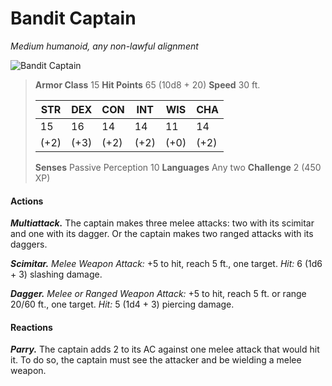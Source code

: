 # Bandit Captain
*Medium humanoid, any non-lawful alignment*

![Bandit Captain](https://www.worldanvil.com/uploads/images/b1781d67dd105da3325535d5c263394a.png)

> **Armor Class** 15
> **Hit Points** 65 (10d8 + 20)
> **Speed** 30 ft.
> 
> | STR  | DEX  | CON  | INT  | WIS  | CHA  |
> |------|------|------|------|------|------|
> | 15   | 16   | 14   | 14   | 11    | 14    |
> | (+2) | (+3) | (+2) | (+2) | (+0) | (+2) |
> 
> **Senses** Passive Perception 10
> **Languages** Any two
> **Challenge** 2 (450 XP)

#### Actions

***Multiattack.*** The captain makes three melee attacks: two with its scimitar and one with its dagger. Or the captain makes two ranged attacks with its daggers.

***Scimitar.** Melee Weapon Attack:* +5 to hit, reach 5 ft., one target. *Hit:* 6 (1d6 + 3) slashing damage.

***Dagger.** Melee or Ranged Weapon Attack:* +5 to hit, reach 5 ft. or range 20/60 ft., one target. *Hit:* 5 (1d4 + 3) piercing damage.

#### Reactions

***Parry.*** The captain adds 2 to its AC against one melee attack that would hit it. To do so, the captain must see the attacker and be wielding a melee weapon.
